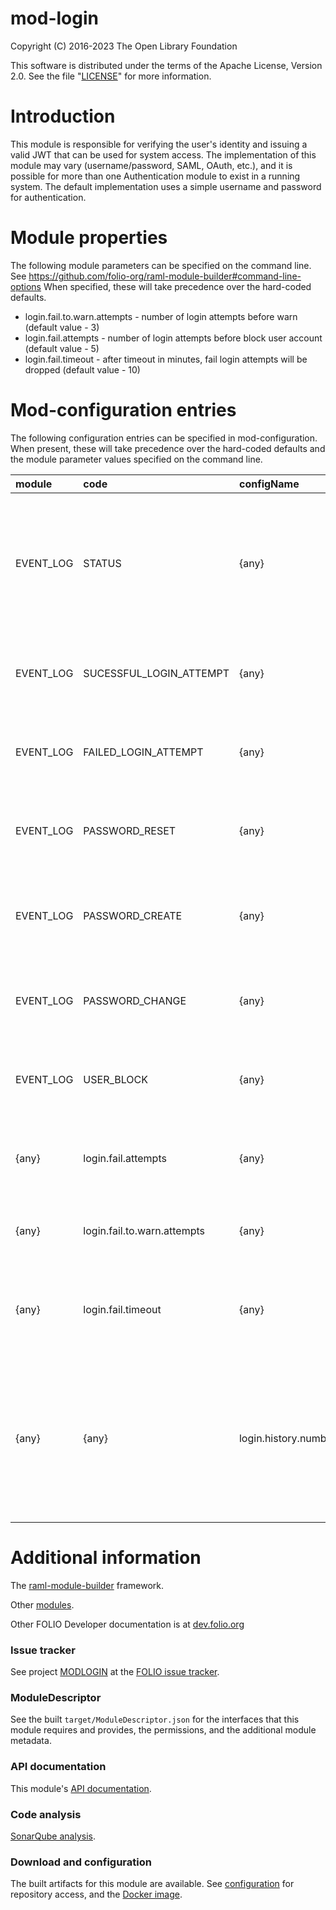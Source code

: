 # mod-login

Copyright (C) 2016-2023 The Open Library Foundation

This software is distributed under the terms of the Apache License,
Version 2.0. See the file "[LICENSE](LICENSE)" for more information.

# Introduction

This module is responsible for verifying the user's identity and
issuing a valid JWT that can be used for system access. The implementation of
this module may vary (username/password, SAML, OAuth, etc.), and it is possible
for more than one Authentication module to exist in a running system. The
default implementation uses a simple username and password for authentication.

# Module properties

The following module parameters can be specified on the command line.
See <https://github.com/folio-org/raml-module-builder#command-line-options>
When specified, these will take precedence over the hard-coded defaults.

* login.fail.to.warn.attempts - number of login attempts before warn (default value - 3)
* login.fail.attempts - number of login attempts before block user account (default value - 5)
* login.fail.timeout - after timeout in minutes, fail login attempts will be dropped (default value - 10)

# Mod-configuration entries

The following configuration entries can be specified in mod-configuration.
When present, these will take precedence over the hard-coded defaults and
the module parameter values specified on the command line.

| module    | code                        | configName           | Description                                                                         |
|:----------|:----------------------------|:---------------------|:------------------------------------------------------------------------------------|
| EVENT_LOG | STATUS                      | {any}                | Enable/disable event logging.  If disabled, events will not be logged, nor will you be able to retreive previously logged entries (default: enabled=false) |
| EVENT_LOG | SUCESSFUL_LOGIN_ATTEMPT     | {any}                | If enabled, log successful login attempts to the event log (default: enabled=false) |
| EVENT_LOG | FAILED_LOGIN_ATTEMPT        | {any}                | If enabled, log failed login attempts to the event log (default: enabled=false)     |
| EVENT_LOG | PASSWORD_RESET              | {any}                | If enabled, log password reset events to the event log (default: enabled=false)     |
| EVENT_LOG | PASSWORD_CREATE             | {any}                | If enabled, log password creation events to the event log (default: enabled=false)  |
| EVENT_LOG | PASSWORD_CHANGE             | {any}                | If enabled, log password change events to the event log (default: enabled=false)    |
| EVENT_LOG | USER_BLOCK                  | {any}                | If enabled, log user blocked events to the event log (default: enabled=false)       |
| {any}     | login.fail.attempts         | {any}                | Number of login attempts before block user account (default: value=5)               |
| {any}     | login.fail.to.warn.attempts | {any}                | Number of login attempts before warn (default: value=3)                             |
| {any}     | login.fail.timeout          | {any}                | After timeout in minutes, fail login attempts will be dropped (default: value=10)   |
| {any}     | {any}                       | login.history.number | Number of previously used passwords which should factor into the "has this password been previously used" check (default: value=10) |

# Additional information

The [raml-module-builder](https://github.com/folio-org/raml-module-builder) framework.

Other [modules](https://dev.folio.org/source-code/#server-side).

Other FOLIO Developer documentation is at [dev.folio.org](https://dev.folio.org/)

### Issue tracker

See project [MODLOGIN](https://issues.folio.org/browse/MODLOGIN)
at the [FOLIO issue tracker](https://dev.folio.org/guidelines/issue-tracker).

### ModuleDescriptor

See the built `target/ModuleDescriptor.json` for the interfaces that this module
requires and provides, the permissions, and the additional module metadata.

### API documentation

This module's [API documentation](https://dev.folio.org/reference/api/#mod-login).

### Code analysis

[SonarQube analysis](https://sonarcloud.io/dashboard?id=org.folio%3Amod-login).

### Download and configuration

The built artifacts for this module are available.
See [configuration](https://dev.folio.org/download/artifacts) for repository access,
and the [Docker image](https://hub.docker.com/r/folioorg/mod-login/).

